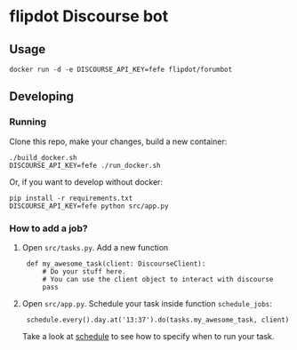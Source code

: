 # flipdot Discourse bot

## Usage

    docker run -d -e DISCOURSE_API_KEY=fefe flipdot/forumbot

## Developing

### Running

Clone this repo, make your changes, build a new container:

    ./build_docker.sh
    DISCOURSE_API_KEY=fefe ./run_docker.sh

Or, if you want to develop without docker:

    pip install -r requirements.txt
    DISCOURSE_API_KEY=fefe python src/app.py

### How to add a job?

1. Open `src/tasks.py`. Add a new function

        def my_awesome_task(client: DiscourseClient):
            # Do your stuff here.
            # You can use the client object to interact with discourse
            pass

2. Open `src/app.py`. Schedule your task inside function `schedule_jobs`:

        schedule.every().day.at('13:37').do(tasks.my_awesome_task, client)

   Take a look at [schedule](https://schedule.readthedocs.io/en/stable/) to see how to specify when to run your task.